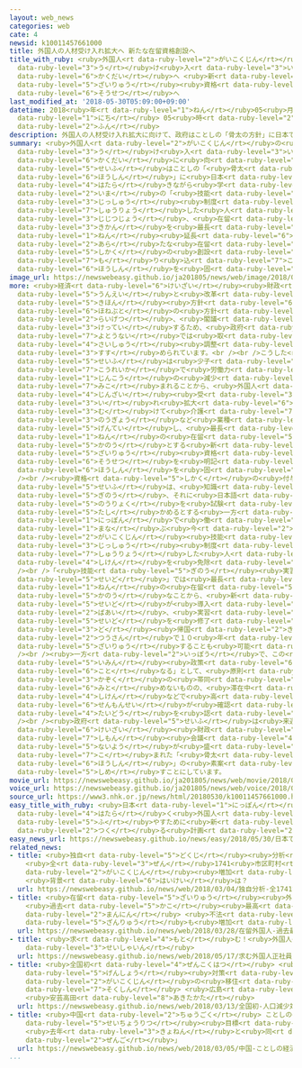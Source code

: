 ```yaml
---
layout: web_news
categories: web
cate: 4
newsid: k10011457661000
title: 外国人の人材受け入れ拡大へ 新たな在留資格創設へ
title_with_ruby: <ruby>外国人<rt data-ruby-level="2">がいこくじん</rt></ruby>の<ruby>人材<rt data-ruby-level="4">じんざい</rt></ruby><ruby>受<rt
  data-ruby-level="3">う</rt></ruby>け<ruby>入<rt data-ruby-level="3">い</rt></ruby>れ<ruby>拡大<rt
  data-ruby-level="6">かくだい</rt></ruby>へ <ruby>新<rt data-ruby-level="2">あら</rt></ruby>たな<ruby>在留<rt
  data-ruby-level="5">ざいりゅう</rt></ruby><ruby>資格<rt data-ruby-level="5">しかく</rt></ruby><ruby>創設<rt
  data-ruby-level="6">そうせつ</rt></ruby>へ
last_modified_at: '2018-05-30T05:09:00+09:00'
datetime: 2018<ruby>年<rt data-ruby-level="1">ねん</rt></ruby>05<ruby>月<rt data-ruby-level="1">がつ</rt></ruby>30<ruby>日<rt
  data-ruby-level="1">にち</rt></ruby> 05<ruby>時<rt data-ruby-level="2">じ</rt></ruby>09<ruby>分<rt
  data-ruby-level="2">ふん</rt></ruby>
description: 外国人の人材受け入れ拡大に向けて、政府はことしの「骨太の方針」に日本で働きながら学ぶ今の「技能実習制度」を修了した人が事実上、在留期間を最長で５年延長できる新たな在留資格の創設を盛り込む方針を固めました。
summary: <ruby>外国人<rt data-ruby-level="2">がいこくじん</rt></ruby>の<ruby>人材<rt data-ruby-level="4">じんざい</rt></ruby><ruby>受<rt
  data-ruby-level="3">う</rt></ruby>け<ruby>入<rt data-ruby-level="3">い</rt></ruby>れ<ruby>拡大<rt
  data-ruby-level="6">かくだい</rt></ruby>に<ruby>向<rt data-ruby-level="3">む</rt></ruby>けて、<ruby>政府<rt
  data-ruby-level="5">せいふ</rt></ruby>はことしの「<ruby>骨太<rt data-ruby-level="6">ほねぶと</rt></ruby>の<ruby>方針<rt
  data-ruby-level="6">ほうしん</rt></ruby>」に<ruby>日本<rt data-ruby-level="1">にっぽん</rt></ruby>で<ruby>働<rt
  data-ruby-level="4">はたら</rt></ruby>きながら<ruby>学<rt data-ruby-level="1">まな</rt></ruby>ぶ<ruby>今<rt
  data-ruby-level="2">いま</rt></ruby>の「<ruby>技能<rt data-ruby-level="5">ぎのう</rt></ruby><ruby>実習<rt
  data-ruby-level="3">じっしゅう</rt></ruby><ruby>制度<rt data-ruby-level="5">せいど</rt></ruby>」を<ruby>修了<rt
  data-ruby-level="7">しゅうりょう</rt></ruby>した<ruby>人<rt data-ruby-level="1">ひと</rt></ruby>が<ruby>事実上<rt
  data-ruby-level="3">じじつじょう</rt></ruby>、<ruby>在留<rt data-ruby-level="5">ざいりゅう</rt></ruby><ruby>期間<rt
  data-ruby-level="3">きかん</rt></ruby>を<ruby>最長<rt data-ruby-level="4">さいちょう</rt></ruby>で５<ruby>年<rt
  data-ruby-level="1">ねん</rt></ruby><ruby>延長<rt data-ruby-level="6">えんちょう</rt></ruby>できる<ruby>新<rt
  data-ruby-level="2">あら</rt></ruby>たな<ruby>在留<rt data-ruby-level="5">ざいりゅう</rt></ruby><ruby>資格<rt
  data-ruby-level="5">しかく</rt></ruby>の<ruby>創設<rt data-ruby-level="6">そうせつ</rt></ruby>を<ruby>盛<rt
  data-ruby-level="7">も</rt></ruby>り<ruby>込<rt data-ruby-level="7">こ</rt></ruby>む<ruby>方針<rt
  data-ruby-level="6">ほうしん</rt></ruby>を<ruby>固<rt data-ruby-level="4">かた</rt></ruby>めました。
image_url: https://newswebeasy.github.io/ja201805/news/web/image/2018/05/30/K10011457661_1805300537_1805300545_01_03.jpg
more: <ruby>経済<rt data-ruby-level="6">けいざい</rt></ruby><ruby>財政<rt data-ruby-level="5">ざいせい</rt></ruby><ruby>運営<rt
  data-ruby-level="5">うんえい</rt></ruby>と<ruby>改革<rt data-ruby-level="6">かいかく</rt></ruby>の<ruby>基本<rt
  data-ruby-level="5">きほん</rt></ruby><ruby>方針<rt data-ruby-level="6">ほうしん</rt></ruby>、いわゆる「<ruby>骨太<rt
  data-ruby-level="6">ほねぶと</rt></ruby>の<ruby>方針<rt data-ruby-level="6">ほうしん</rt></ruby>」を<ruby>来月<rt
  data-ruby-level="2">らいげつ</rt></ruby>、<ruby>閣議<rt data-ruby-level="6">かくぎ</rt></ruby><ruby>決定<rt
  data-ruby-level="3">けってい</rt></ruby>するため、<ruby>政府<rt data-ruby-level="5">せいふ</rt></ruby>・<ruby>与党内<rt
  data-ruby-level="7">よとうない</rt></ruby>では<ruby>取<rt data-ruby-level="3">と</rt></ruby>りまとめの<ruby>最終<rt
  data-ruby-level="4">さいしゅう</rt></ruby><ruby>調整<rt data-ruby-level="3">ちょうせい</rt></ruby>が<ruby>進<rt
  data-ruby-level="3">すす</rt></ruby>められています。<br /><br />こうした<ruby>中<rt data-ruby-level="1">なか</rt></ruby>、<ruby>政府<rt
  data-ruby-level="5">せいふ</rt></ruby>は<ruby>少子<rt data-ruby-level="2">しょうし</rt></ruby><ruby>高齢化<rt
  data-ruby-level="7">こうれいか</rt></ruby>で<ruby>労働力<rt data-ruby-level="4">ろうどうりょく</rt></ruby><ruby>人口<rt
  data-ruby-level="1">じんこう</rt></ruby>の<ruby>減少<rt data-ruby-level="5">げんしょう</rt></ruby>が<ruby>見込<rt
  data-ruby-level="7">みこ</rt></ruby>まれることから、<ruby>外国人<rt data-ruby-level="2">がいこくじん</rt></ruby>の<ruby>人材<rt
  data-ruby-level="4">じんざい</rt></ruby><ruby>受<rt data-ruby-level="3">う</rt></ruby>け<ruby>入<rt
  data-ruby-level="3">い</rt></ruby>れ<ruby>拡大<rt data-ruby-level="6">かくだい</rt></ruby>に<ruby>向<rt
  data-ruby-level="3">む</rt></ruby>けて<ruby>介護<rt data-ruby-level="7">かいご</rt></ruby>や<ruby>農業<rt
  data-ruby-level="3">のうぎょう</rt></ruby>など<ruby>業種<rt data-ruby-level="4">ぎょうしゅ</rt></ruby>を<ruby>限定<rt
  data-ruby-level="5">げんてい</rt></ruby>し、<ruby>最長<rt data-ruby-level="4">さいちょう</rt></ruby>で５<ruby>年<rt
  data-ruby-level="1">ねん</rt></ruby>の<ruby>在留<rt data-ruby-level="5">ざいりゅう</rt></ruby>を<ruby>可能<rt
  data-ruby-level="5">かのう</rt></ruby>とする<ruby>新<rt data-ruby-level="2">あら</rt></ruby>たな<ruby>在留<rt
  data-ruby-level="5">ざいりゅう</rt></ruby><ruby>資格<rt data-ruby-level="5">しかく</rt></ruby>の<ruby>創設<rt
  data-ruby-level="6">そうせつ</rt></ruby>を<ruby>明記<rt data-ruby-level="2">めいき</rt></ruby>する<ruby>方針<rt
  data-ruby-level="6">ほうしん</rt></ruby>を<ruby>固<rt data-ruby-level="4">かた</rt></ruby>めました。<br
  /><br /><ruby>資格<rt data-ruby-level="5">しかく</rt></ruby>の<ruby>付与<rt data-ruby-level="7">ふよ</rt></ruby>にあたって<ruby>政府<rt
  data-ruby-level="5">せいふ</rt></ruby>は、<ruby>知識<rt data-ruby-level="5">ちしき</rt></ruby>や<ruby>技能<rt
  data-ruby-level="5">ぎのう</rt></ruby>、それに<ruby>日本語<rt data-ruby-level="2">にほんご</rt></ruby>の<ruby>能力<rt
  data-ruby-level="5">のうりょく</rt></ruby>を<ruby>試験<rt data-ruby-level="4">しけん</rt></ruby>で<ruby>確<rt
  data-ruby-level="5">たし</rt></ruby>かめるとする<ruby>一方<rt data-ruby-level="2">いっぽう</rt></ruby>、<ruby>日本<rt
  data-ruby-level="1">にっぽん</rt></ruby>で<ruby>働<rt data-ruby-level="4">はたら</rt></ruby>きながら<ruby>学<rt
  data-ruby-level="1">まな</rt></ruby>ぶ<ruby>今<rt data-ruby-level="2">いま</rt></ruby>の「<ruby>外国人<rt
  data-ruby-level="2">がいこくじん</rt></ruby><ruby>技能<rt data-ruby-level="5">ぎのう</rt></ruby><ruby>実習<rt
  data-ruby-level="3">じっしゅう</rt></ruby><ruby>制度<rt data-ruby-level="5">せいど</rt></ruby>」を<ruby>修了<rt
  data-ruby-level="7">しゅうりょう</rt></ruby>した<ruby>人<rt data-ruby-level="1">ひと</rt></ruby>は<ruby>試験<rt
  data-ruby-level="4">しけん</rt></ruby>を<ruby>免除<rt data-ruby-level="7">めんじょ</rt></ruby>するとしています。<br
  /><br />「<ruby>技能<rt data-ruby-level="5">ぎのう</rt></ruby><ruby>実習<rt data-ruby-level="3">じっしゅう</rt></ruby><ruby>制度<rt
  data-ruby-level="5">せいど</rt></ruby>」では<ruby>最長<rt data-ruby-level="4">さいちょう</rt></ruby>で５<ruby>年<rt
  data-ruby-level="1">ねん</rt></ruby>の<ruby>在留<rt data-ruby-level="5">ざいりゅう</rt></ruby>が<ruby>可能<rt
  data-ruby-level="5">かのう</rt></ruby>なことから、<ruby>新<rt data-ruby-level="2">あら</rt></ruby>たな<ruby>制度<rt
  data-ruby-level="5">せいど</rt></ruby>が<ruby>導入<rt data-ruby-level="5">どうにゅう</rt></ruby>された<ruby>場合<rt
  data-ruby-level="2">ばあい</rt></ruby>、<ruby>実習<rt data-ruby-level="3">じっしゅう</rt></ruby><ruby>制度<rt
  data-ruby-level="5">せいど</rt></ruby>を<ruby>修了<rt data-ruby-level="7">しゅうりょう</rt></ruby>したあとに１<ruby>度<rt
  data-ruby-level="3">ど</rt></ruby><ruby>帰国<rt data-ruby-level="2">きこく</rt></ruby>すれば、<ruby>通算<rt
  data-ruby-level="2">つうさん</rt></ruby>で１０<ruby>年<rt data-ruby-level="1">ねん</rt></ruby><ruby>在留<rt
  data-ruby-level="5">ざいりゅう</rt></ruby>することも<ruby>可能<rt data-ruby-level="5">かのう</rt></ruby>になります。<br
  /><br /><ruby>一方<rt data-ruby-level="2">いっぽう</rt></ruby>で、この<ruby>制度<rt data-ruby-level="5">せいど</rt></ruby>は「<ruby>移民<rt
  data-ruby-level="5">いみん</rt></ruby><ruby>政策<rt data-ruby-level="6">せいさく</rt></ruby>とは<ruby>異<rt
  data-ruby-level="6">こと</rt></ruby>なる」として、<ruby>原則<rt data-ruby-level="5">げんそく</rt></ruby>、<ruby>家族<rt
  data-ruby-level="3">かぞく</rt></ruby>の<ruby>帯同<rt data-ruby-level="4">たいどう</rt></ruby>を<ruby>認<rt
  data-ruby-level="6">みと</rt></ruby>めないものの、<ruby>滞在中<rt data-ruby-level="7">たいざいちゅう</rt></ruby>に<ruby>試験<rt
  data-ruby-level="4">しけん</rt></ruby>などで<ruby>高<rt data-ruby-level="2">たか</rt></ruby>い<ruby>専門性<rt
  data-ruby-level="6">せんもんせい</rt></ruby>が<ruby>確認<rt data-ruby-level="7">かくにん</rt></ruby>されれば<ruby>帯同<rt
  data-ruby-level="4">たいどう</rt></ruby>を<ruby>認<rt data-ruby-level="6">みと</rt></ruby>めるとしています。<br
  /><br /><ruby>政府<rt data-ruby-level="5">せいふ</rt></ruby>は<ruby>来週<rt data-ruby-level="2">らいしゅう</rt></ruby>の<ruby>経済<rt
  data-ruby-level="6">けいざい</rt></ruby><ruby>財政<rt data-ruby-level="5">ざいせい</rt></ruby><ruby>諮問<rt
  data-ruby-level="7">しもん</rt></ruby><ruby>会議<rt data-ruby-level="4">かいぎ</rt></ruby>でこうした<ruby>内容<rt
  data-ruby-level="5">ないよう</rt></ruby>が<ruby>盛<rt data-ruby-level="7">も</rt></ruby>り<ruby>込<rt
  data-ruby-level="7">こ</rt></ruby>まれた「<ruby>骨太<rt data-ruby-level="6">ほねぶと</rt></ruby>の<ruby>方針<rt
  data-ruby-level="6">ほうしん</rt></ruby>」の<ruby>素案<rt data-ruby-level="5">そあん</rt></ruby>を<ruby>示<rt
  data-ruby-level="5">しめ</rt></ruby>すことにしています。
movie_url: https://newswebeasy.github.io/ja201805/news/web/movie/2018/05/30/k10011457661_201805300537_201805300545.mp4
voice_url: https://newswebeasy.github.io/ja201805/news/web/voice/2018/05/30/k10011457661_201805300537_201805300545.mp3
source_url: https://www3.nhk.or.jp/news/html/20180530/k10011457661000.html
easy_title_with_ruby: <ruby>日本<rt data-ruby-level="1">にっぽん</rt></ruby>で<ruby>働<rt
  data-ruby-level="4">はたら</rt></ruby>く<ruby>外国人<rt data-ruby-level="2">がいこくじん</rt></ruby>を<ruby>増<rt
  data-ruby-level="5">ふ</rt></ruby>やすために<ruby>新<rt data-ruby-level="2">あたら</rt></ruby>しいビザを<ruby>作<rt
  data-ruby-level="2">つく</rt></ruby>る<ruby>計画<rt data-ruby-level="2">けいかく</rt></ruby>
easy_news_url: https://newswebeasy.github.io/news/easy/2018/05/30/日本で働く外国人を増やすために新しいビザを作る計画
related_news:
- title: <ruby>独自<rt data-ruby-level="5">どくじ</rt></ruby><ruby>分析<rt data-ruby-level="7">ぶんせき</rt></ruby>
    <ruby>全<rt data-ruby-level="3">ぜん</rt></ruby>1741<ruby>市区町村<rt data-ruby-level="3">しくちょうそん</rt></ruby>の75％で<ruby>外国人<rt
    data-ruby-level="2">がいこくじん</rt></ruby><ruby>増加<rt data-ruby-level="5">ぞうか</rt></ruby>
    <ruby>背景<rt data-ruby-level="6">はいけい</rt></ruby>は？
  url: https://newswebeasy.github.io/news/web/2018/03/04/独自分析-全1741市区町村の75で外国人増加-背景は
- title: <ruby>在留<rt data-ruby-level="5">ざいりゅう</rt></ruby><ruby>外国人<rt data-ruby-level="2">がいこくじん</rt></ruby>
    <ruby>過去<rt data-ruby-level="5">かこ</rt></ruby><ruby>最高<rt data-ruby-level="4">さいこう</rt></ruby>の256<ruby>万人<rt
    data-ruby-level="2">まんにん</rt></ruby> <ruby>不法<rt data-ruby-level="4">ふほう</rt></ruby><ruby>残留<rt
    data-ruby-level="5">ざんりゅう</rt></ruby>も<ruby>増加<rt data-ruby-level="5">ぞうか</rt></ruby>
  url: https://newswebeasy.github.io/news/web/2018/03/28/在留外国人-過去最高の256万人-不法残留も増加
- title: <ruby>求<rt data-ruby-level="4">もと</rt></ruby>む！<ruby>外国人<rt data-ruby-level="2">がいこくじん</rt></ruby><ruby>正社員<rt
    data-ruby-level="3">せいしゃいん</rt></ruby>
  url: https://newswebeasy.github.io/news/web/2018/05/17/求む外国人正社員
- title: <ruby>全国初<rt data-ruby-level="4">ぜんこくはつ</rt></ruby> <ruby>人口<rt data-ruby-level="1">じんこう</rt></ruby><ruby>減少<rt
    data-ruby-level="5">げんしょう</rt></ruby><ruby>対策<rt data-ruby-level="6">たいさく</rt></ruby>に<ruby>外国人<rt
    data-ruby-level="2">がいこくじん</rt></ruby>の<ruby>移住<rt data-ruby-level="5">いじゅう</rt></ruby>を<ruby>促進<rt
    data-ruby-level="7">そくしん</rt></ruby> <ruby>広島<rt data-ruby-level="3">ひろしま</rt></ruby>
    <ruby>安芸高田<rt data-ruby-level="8">あきたかた</rt></ruby>
  url: https://newswebeasy.github.io/news/web/2018/03/13/全国初-人口減少対策に外国人の移住を促進-広島-安芸高田
- title: <ruby>中国<rt data-ruby-level="2">ちゅうごく</rt></ruby> ことしの<ruby>経済<rt data-ruby-level="6">けいざい</rt></ruby><ruby>成長率<rt
    data-ruby-level="5">せいちょうりつ</rt></ruby><ruby>目標<rt data-ruby-level="4">もくひょう</rt></ruby>
    <ruby>去年<rt data-ruby-level="3">きょねん</rt></ruby>と<ruby>同<rt data-ruby-level="2">おな</rt></ruby>じ「6.5％<ruby>前後<rt
    data-ruby-level="2">ぜんご</rt></ruby>」
  url: https://newswebeasy.github.io/news/web/2018/03/05/中国-ことしの経済成長率目標-去年と同じ65前後
...
```

